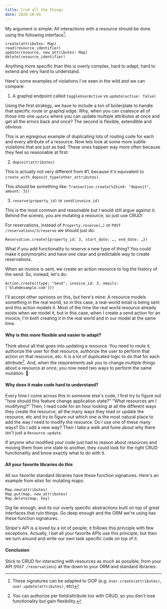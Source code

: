 ```yaml
---
title: Crud all the things
date: 2020-10-05
---
```


My argument is simple: All interactions with a resource should be done using the following interface[^1]:

```
create(attributes: Map)
read(resource_identifier)
update(resource, new_attributes: Map)
delete(resource_identifier)
```

Anything more specific than this is overly complex, hard to adapt, hard to extend and very hard to understand.

Here's some examples of violations I've seen in the wild and we can compare:

1. A graphql endpoint called `toggleUserActive` vs `update(active: false)`

Using the first strategy, we have to include a ton of boilerplate to handle that specific route or graphql edge. Why, when you can coalesce all of those into one `update` where you can update multiple attributes at once and get all the errors back and once? The second is flexible, extendible and obvious.

This is an egregious example of duplicating lots of routing code for each and every attribute of a resource. Now lets look at some more subtle violations that are just as bad. These ones happen way more often because they feel so reasonable at first:

2. `deposit(attributes)`

This is actually not very different from #1, because it's equivalent to `create_with_deposit_type(other_attributes)`.

This should be something like: `Transaction.create(%{kind: "deposit", amount: 3})`

3. `reserve(property_id)` or `send(invoice_id)`

This is the most common and reasonable but I would still argue against it. Behind the scenes, you are mutating a
resource, so just use CRUD!

For reservations, instead of `Property.reserve(…)` or `POST /reservations/3/reserve` we should just do:

```
Reservation.create({property_id: 3, start_date: …, end_date: …})
```

What if you add functionality to reserve a new type of thing? You could make it polymorphic and have one clear and predictable
way to create reservations.

When an invoice is sent, we create an action resource to log the history of the send. So, instead, let's do:

```
Action.create({type: "Send", invoice_id: 3, emails: ['blah@example.com']})
```

I'll accept other opinions on this, but here's mine: A resource models something in the real world, so in this case,
a real-world email is being sent and this action models it. Most of the time the real world resource already exists when
we model it, but in this case, when I create a send action for an invoice, I'm both creating it in the real world and in
our model at the same time.

#### Why is this more flexible and easier to adapt?

Think about all that goes into updating a resource. You need to route it, authorize the user for
that resource, authorize the user to perform that action on that resource, etc. It is a lot of
duplicated logic to do that for each attribute[^2]. And, when the requirements ask you to change
multiple things about a resource at once, you now need two ways to perform the same mutation. 🤢

#### Why does it make code hard to understand?

Every time I come across this in someone else's code, I first try to figure out "how should this
feature change application state?" "What resources am I modifying?" Then, I read code for an hour
looking at all the different ways they create the resource, all the many ways they read or update the resource, etc and
try to figure out which one is the most natural place to add the way _I_ need to modify the resource. Do I use one
of these many ways? Do I add a new way? Then I take a walk and fume about why there isn't just a `Resource.update`.

If anyone who modified your code just had to reason about resources and moving them from one state to another, they could
look for the right CRUD functionality and know exactly what to do with it.

#### All your favorite libraries do this

All our favorite standard libraries have these function signatures. Here's an example from elixir for mutating maps:

```
Map.new(attributes)
Map.put(map, new_attributes)
Map.delete(map, key)
```

Dig far enough, and its our overly specific abstractions built on top of great interfaces that ruin things. Go deep enough
and the ORM we're using has these function signatures.

Stripe's API is a loved by a lot of people; it follows this principle with few exceptions. Actually, I bet all your
favorite APIs use this principle, but then we turn around and write our own task specific code on top of it.

#### Conclusion

Stick to CRUD for interacting with resources as much as possible, from your API (`POST /reservations`) all the
down to your ORM and standard libraries.

[^1]: These signatures can be adapted to OOP (e.g. `User.create(attributes)`, `user.update(attributes)`, etc)
[^2]: You can authorize per field/attribute too with CRUD, so you don't lose functionality but gain flexibility.
